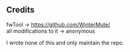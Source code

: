 ## Credits

fwTool -> https://github.com/WinterMute/     
all modifications to it -> anonymous

I wrote none of this and only maintain the repo.
